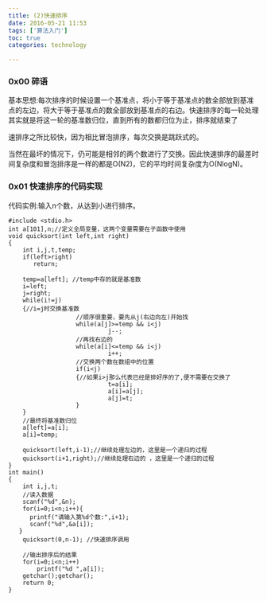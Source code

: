 ```yaml
---
title: (2)快速排序
date: 2016-05-21 11:53
tags: ['算法入门']
toc: true
categories: technology

---
```

### 0x00 碎语

基本思想:每次排序的时候设置一个基准点，将小于等于基准点的数全部放到基准点的左边，将大于等于基准点的数全部放到基准点的右边。快速排序的每一轮处理其实就是将这一轮的基准数归位，直到所有的数都归位为止，排序就结束了

速排序之所比较快，因为相比冒泡排序，每次交换是跳跃式的。

当然在最坏的情况下，仍可能是相邻的两个数进行了交换。因此快速排序的最差时间复杂度和冒泡排序是一样的都是O(N2)，它的平均时间复杂度为O(NlogN)。

### 0x01 快速排序的代码实现

代码实例:输入n个数，从达到小进行排序。

```
#include <stdio.h>
int a[101],n;//定义全局变量，这两个变量需要在子函数中使用
void quicksort(int left,int right)
{
    int i,j,t,temp;
    if(left>right)
       return;
                                    
    temp=a[left]; //temp中存的就是基准数
    i=left;
    j=right;
    while(i!=j)
    {//i=j时交换基准数
                   //顺序很重要，要先从j(右边向左)开始找
                   while(a[j]>=temp && i<j)
                            j--;
                   //再找右边的
                   while(a[i]<=temp && i<j)
                            i++;
                   //交换两个数在数组中的位置
                   if(i<j)
                   {//如果i>j那么代表已经是排好序的了,便不需要在交换了
                            t=a[i];
                            a[i]=a[j];
                            a[j]=t;
                   }
    }
    //最终将基准数归位
    a[left]=a[i];
    a[i]=temp;
                                 
    quicksort(left,i-1);//继续处理左边的，这里是一个递归的过程
    quicksort(i+1,right);//继续处理右边的 ，这里是一个递归的过程
}
int main()
{
    int i,j,t;
    //读入数据
    scanf("%d",&n);
    for(i=0;i<n;i++){
      printf("请输入第%d个数:",i+1);             
      scanf("%d",&a[i]);
   }
    quicksort(0,n-1); //快速排序调用
                                 
    //输出排序后的结果
    for(i=0;i<n;i++)
        printf("%d ",a[i]);
    getchar();getchar();
    return 0;
}
```


